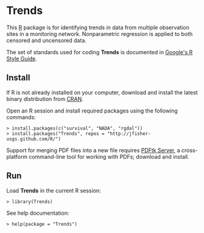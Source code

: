 Trends
======

This [R](http://www.r-project.org/ "R") package is for identifying trends in
data from multiple observation sites in a monitoring network. Nonparametric
regression is applied to both censored and uncensored data.

The set of standards used for coding **Trends** is documented in
[Google's R Style Guide](http://google-styleguide.googlecode.com/svn/trunk/google-r-style.html "Google's R Style Guide").

Install
-------

If R is not already installed on your
computer, download and install the latest binary distribution from
[CRAN](http://cran.r-project.org/ "The Comprehensive R Archive Network").

Open an R session and install required packages using the following commands:

    > install.packages(c("survival", "NADA", "rgdal"))
    > install.packages("Trends", repos = "http://jfisher-usgs.github.com/R/")

Support for merging PDF files into a new file requires
[PDFtk Server](http://www.pdflabs.com/tools/pdftk-server/ "pdftk"),
a cross-platform command-line tool for working with PDFs; download and install.

Run
---

Load **Trends** in the current R session:

    > library(Trends)

See help documentation:

    > help(package = "Trends")
